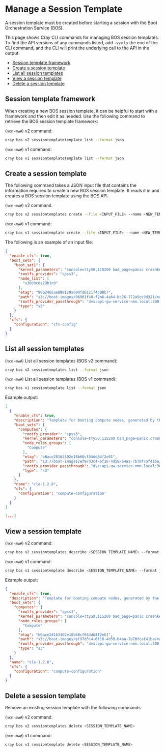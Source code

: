 # Manage a Session Template

A session template must be created before starting a session with the Boot Orchestration Service \(BOS\).

This page shows Cray CLI commands for managing BOS session templates. To find the API versions of any commands listed, add `-vvv` to the end of the CLI command,
and the CLI will print the underlying call to the API in the output.

* [Session template framework](#session-template-framework)
* [Create a session template](#create-a-session-template)
* [List all session templates](#list-all-session-templates)
* [View a session template](#view-a-session-template)
* [Delete a session template](#delete-a-session-template)

## Session template framework

When creating a new BOS session template, it can be helpful to start with a framework and then edit it as needed. Use the following command to retrieve the BOS session template framework:

(`ncn-mw#`) v2 command:

```bash
cray bos v2 sessiontemplatetemplate list --format json
```

(`ncn-mw#`) v1 command:

```bash
cray bos v1 sessiontemplatetemplate list --format json
```

## Create a session template

The following command takes a JSON input file that contains the information required to create a new BOS session template. It reads it in and creates a BOS session template using the BOS API.

(`ncn-mw#`) v2 command:

```bash
cray bos v2 sessiontemplates create --file <INPUT_FILE> --name <NEW_TEMPLATE_NAME>
```

(`ncn-mw#`) v1 command:

```bash
cray bos v1 sessiontemplate create --file <INPUT_FILE> --name <NEW_TEMPLATE_NAME>
```

The following is an example of an input file:

```json
{
  "enable_cfs": true,
  "boot_sets": {
    "boot_set1": {
      "kernel_parameters": "console=ttyS0,115200 bad_page=panic crashkernel=360M hugepagelist=2m-2g intel_iommu=off intel_pstate=disable iommu=pt ip=dhcp numa_interleave_omit=headless numa_zonelist_order=node oops=panic pageblock_order=14 pcie_ports=native printk.synchronous=y rd.neednet=1 rd.retry=10 rd.shell k8s_gw=api-gwservice-nmn.local quiet turbo_boost_limit=999",
      "rootfs_provider": "cpss3",
      "node_list": [
        "x3000c0s19b1n0"
      ],
      "etag": "90b2466ae8081c9a604fd6121f4c08b7",
      "path": "s3://boot-images/06901f40-f2a6-4a64-bc26-772a5cc9d321/manifest.json",
      "rootfs_provider_passthrough": "dvs:api-gw-service-nmn.local:300:eth0",
      "type": "s3"
    }
  },
  "cfs": {
    "configuration": "cfs-config"
  }
}
```

## List all session templates

(`ncn-mw#`) List all session templates (BOS v2 command):

```bash
cray bos v2 sessiontemplates list --format json
```

(`ncn-mw#`) List all session templates (BOS v1 command):

```bash
cray bos v1 sessiontemplate list --format json
```

Example output:

```json
[
  {
    "enable_cfs": true,
    "description": "Template for booting compute nodes, generated by the installation",
    "boot_sets": {
      "computes": {
        "rootfs_provider": "cpss3",
        "kernel_parameters": "console=ttyS0,115200 bad_page=panic crashkernel=360M hugepagelist=2m-2g intel_iommu=off intel_pstate=disable iommu=pt ip=dhcp numa_interleave_omit=headless numa_zonelist_order=node oops=panic pageblock_order=14 pcie_ports=native printk.synchronous=y rd.neednet=1 rd.retry=10 rd.shell k8s_gw=api-gw-service-nmn.local quiet turbo_boost_limit=999",
        "node_roles_groups": [
          "Compute"
        ],
        "etag": "b0ace28163302e18b68cf04dd64f2e01",
        "path": "s3://boot-images/ef97d3c4-6f10-4d58-b4aa-7b70fcaf41ba/manifest.json",
        "rootfs_provider_passthrough": "dvs:api-gw-service-nmn.local:300:eth0",
        "type": "s3"
      }
    },
    "name": "cle-1.2.0",
    "cfs": {
      "configuration": "compute-configuration"
    }
  }
]

[...]
```

## View a session template

(`ncn-mw#`) v2 command:

```bash
cray bos v2 sessiontemplates describe <SESSION_TEMPLATE_NAME> --format json
```

(`ncn-mw#`) v1 command:

```bash
cray bos v1 sessiontemplate describe <SESSION_TEMPLATE_NAME> --format json
```

Example output:

```json
{
  "enable_cfs": true,
  "description": "Template for booting compute nodes, generated by the installation",
  "boot_sets": {
    "computes": {
      "rootfs_provider": "cpss3",
      "kernel_parameters": "console=ttyS0,115200 bad_page=panic crashkernel=360M hugepagelist=2m-2g intel_iommu=off intel_pstate=disable iommu=pt ip=dhcp numa_interleave_omit=headless numa_zonelist_order=node oops=panic pageblock_order=14 pcie_ports=native printk.synchronous=y rd.neednet=1 rd.retry=10 rd.shell k8s_gw=api-gw-service-nmn.local quiet turbo_boost_limit=999",
      "node_roles_groups": [
        "Compute"
      ],
      "etag": "b0ace28163302e18b68cf04dd64f2e01",
      "path": "s3://boot-images/ef97d3c4-6f10-4d58-b4aa-7b70fcaf41ba/manifest.json",
      "rootfs_provider_passthrough": "dvs:api-gw-service-nmn.local:300:eth0",
      "type": "s3"
    }
  },
  "name": "cle-1.2.0",
  "cfs": {
    "configuration": "compute-configuration"
  }
}
```

## Delete a session template

Remove an existing session template with the following commands:

(`ncn-mw#`) v2 command:

```bash
cray bos v2 sessiontemplates delete <SESSION_TEMPLATE_NAME>
```

(`ncn-mw#`) v1 command:

```bash
cray bos v1 sessiontemplate delete <SESSION_TEMPLATE_NAME>
```

